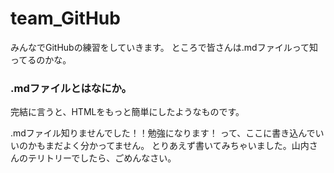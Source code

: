 # team_GitHub
みんなでGitHubの練習をしていきます。
ところで皆さんは.mdファイルって知ってるのかな。

### .mdファイルとはなにか。
完結に言うと、HTMLをもっと簡単にしたようなものです。

.mdファイル知りませんでした！！勉強になります！
って、ここに書き込んでいいのかもまだよく分かってません。
とりあえず書いてみちゃいました。山内さんのテリトリーでしたら、ごめんなさい。
